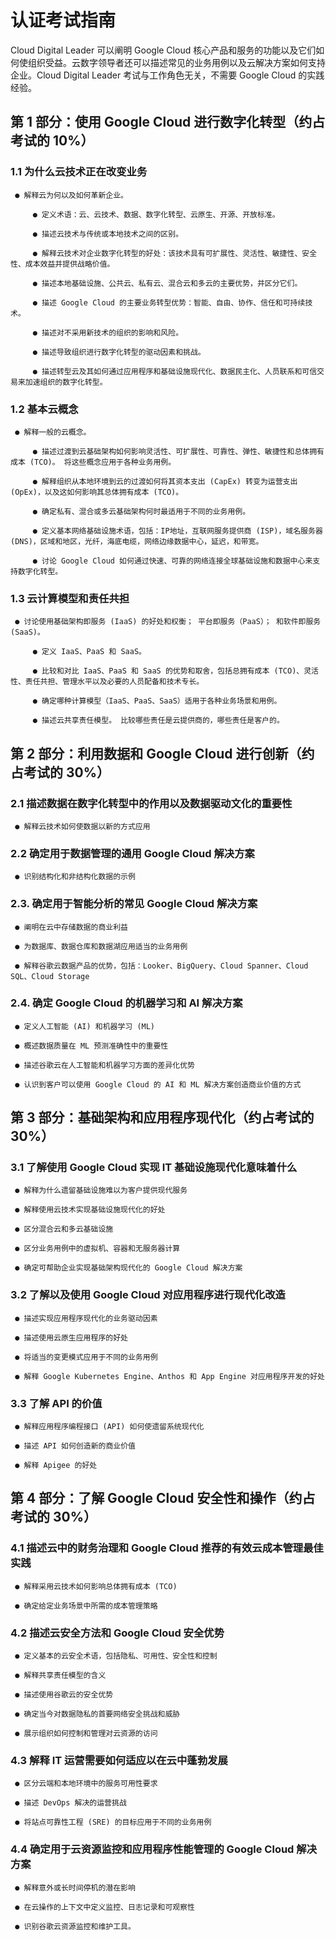 # 认证考试指南
Cloud Digital Leader 可以阐明 Google Cloud 核心产品和服务的功能以及它们如何使组织受益。云数字领导者还可以描述常见的业务用例以及云解决方案如何支持企业。Cloud Digital Leader 考试与工作角色无关，不需要 Google Cloud 的实践经验。

## 第 1 部分：使用 Google Cloud 进行数字化转型（约占考试的 10%）
### 1.1 为什么云技术正在改变业务

     ● 解释云为何以及如何革新企业。

         ● 定义术语：云、云技术、数据、数字化转型、云原生、开源、开放标准。

         ● 描述云技术与传统或本地技术之间的区别。

         ● 解释云技术对企业数字化转型的好处：该技术具有可扩展性、灵活性、敏捷性、安全性、成本效益并提供战略价值。

         ● 描述本地基础设施、公共云、私有云、混合云和多云的主要优势，并区分它们。

         ● 描述 Google Cloud 的主要业务转型优势：智能、自由、协作、信任和可持续技术。

         ● 描述对不采用新技术的组织的影响和风险。

         ● 描述导致组织进行数字化转型的驱动因素和挑战。

         ● 描述转型云及其如何通过应用程序和基础设施现代化、数据民主化、人员联系和可信交易来加速组织的数字化转型。

### 1.2 基本云概念

     ● 解释一般的云概念。

         ● 描述过渡到云基础架构如何影响灵活性、可扩展性、可靠性、弹性、敏捷性和总体拥有成本 (TCO)。 将这些概念应用于各种业务用例。

         ● 解释组织从本地环境到云的过渡如何将其资本支出 (CapEx) 转变为运营支出 (OpEx)，以及这如何影响其总体拥有成本 (TCO)。

         ● 确定私有、混合或多云基础架构何时最适用于不同的业务用例。

         ● 定义基本网络基础设施术语，包括：IP地址，互联网服务提供商 (ISP)，域名服务器 (DNS)，区域和地区，光纤，海底电缆，网络边缘数据中心，延迟，和带宽。

         ● 讨论 Google Cloud 如何通过快速、可靠的网络连接全球基础设施和数据中心来支持数字化转型。

### 1.3 云计算模型和责任共担

     ● 讨论使用基础架构即服务 (IaaS) 的好处和权衡； 平台即服务（PaaS）； 和软件即服务 (SaaS)。

         ● 定义 IaaS、PaaS 和 SaaS。

         ● 比较和对比 IaaS、PaaS 和 SaaS 的优势和取舍，包括总拥有成本 (TCO)、灵活性、责任共担、管理水平以及必要的人员配备和技术专长。

         ● 确定哪种计算模型（IaaS、PaaS、SaaS）适用于各种业务场景和用例。

         ● 描述云共享责任模型。 比较哪些责任是云提供商的，哪些责任是客户的。

## 第 2 部分：利用数据和 Google Cloud 进行创新（约占考试的 30%）

### 2.1 描述数据在数字化转型中的作用以及数据驱动文化的重要性

     ● 解释云技术如何使数据以新的方式应用

### 2.2 确定用于数据管理的通用 Google Cloud 解决方案

     ● 识别结构化和非结构化数据的示例

### 2.3. 确定用于智能分析的常见 Google Cloud 解决方案

     ● 阐明在云中存储数据的商业利益

     ● 为数据库、数据仓库和数据湖应用适当的业务用例

     ● 解释谷歌云数据产品的优势，包括：Looker、BigQuery、Cloud Spanner、Cloud SQL、Cloud Storage

### 2.4. 确定 Google Cloud 的机器学习和 AI 解决方案

     ● 定义人工智能 (AI) 和机器学习 (ML)

     ● 概述数据质量在 ML 预测准确性中的重要性

     ● 描述谷歌云在人工智能和机器学习方面的差异化优势

     ● 认识到客户可以使用 Google Cloud 的 AI 和 ML 解决方案创造商业价值的方式

## 第 3 部分：基础架构和应用程序现代化（约占考试的 30%）

### 3.1 了解使用 Google Cloud 实现 IT 基础设施现代化意味着什么

     ● 解释为什么遗留基础设施难以为客户提供现代服务

     ● 解释使用云技术实现基础设施现代化的好处

     ● 区分混合云和多云基础设施

     ● 区分业务用例中的虚拟机、容器和无服务器计算

     ● 确定可帮助企业实现基础架构现代化的 Google Cloud 解决方案

### 3.2 了解以及使用 Google Cloud 对应用程序进行现代化改造

     ● 描述实现应用程序现代化的业务驱动因素

     ● 描述使用云原生应用程序的好处

     ● 将适当的变更模式应用于不同的业务用例

     ● 解释 Google Kubernetes Engine、Anthos 和 App Engine 对应用程序开发的好处

### 3.3 了解 API 的价值

     ● 解释应用程序编程接口 (API) 如何使遗留系统现代化

     ● 描述 API 如何创造新的商业价值

     ● 解释 Apigee 的好处

## 第 4 部分：了解 Google Cloud 安全性和操作（约占考试的 30%）

### 4.1 描述云中的财务治理和 Google Cloud 推荐的有效云成本管理最佳实践

     ● 解释采用云技术如何影响总体拥有成本 (TCO)

     ● 确定给定业务场景中所需的成本管理策略

### 4.2 描述云安全方法和 Google Cloud 安全优势

     ● 定义基本的云安全术语，包括隐私、可用性、安全性和控制

     ● 解释共享责任模型的含义

     ● 描述使用谷歌云的安全优势

     ● 确定当今对数据隐私的首要网络安全挑战和威胁

     ● 展示组织如何控制和管理对云资源的访问

### 4.3 解释 IT 运营需要如何适应以在云中蓬勃发展

     ● 区分云端和本地环境中的服务可用性要求

     ● 描述 DevOps 解决的运营挑战

     ● 将站点可靠性工程 (SRE) 的目标应用于不同的业务用例

### 4.4 确定用于云资源监控和应用程序性能管理的 Google Cloud 解决方案

     ● 解释意外或长时间停机的潜在影响

     ● 在云操作的上下文中定义监控、日志记录和可观察性

     ● 识别谷歌云资源监控和维护工具。